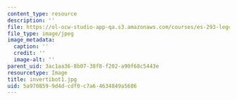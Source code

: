 ```yaml
---
content_type: resource
description: ''
file: https://ol-ocw-studio-app-qa.s3.amazonaws.com/courses/es-293-lego-robotics-spring-2007/5a9708599d4dcdf0c7a64634849a5686_invertibot1.jpg
file_type: image/jpeg
image_metadata:
  caption: ''
  credit: ''
  image-alt: ''
parent_uid: 3ac1aa36-8b07-38f8-f202-a90f68c5443e
resourcetype: Image
title: invertibot1.jpg
uid: 5a970859-9d4d-cdf0-c7a6-4634849a5686
---
```

